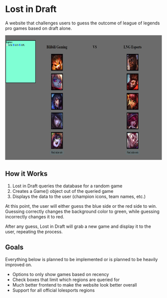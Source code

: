 # Lost in Draft

A website that challenges users to guess the outcome of league of legends pro games based on draft alone.

<img height= "400" src="web_example.png">

## How it Works

1. Lost in Draft queries the database for a random game
2. Creates a Game() object out of the queried game
3. Displays the data to the user (champion icons, team names, etc.)

At this point, the user will either guess the blue side or the red side to win. Guessing correctly changes the background color to green, while 
guessing incorrectly changes it to red. 

After any guess, Lost in Draft will grab a new game and display it to the user, repeating the process.

## Goals

Everything below is planned to be implemented or is planned to be heavily improved on.

- Options to only show games based on recency
- Check boxes that limit which regions are queried for
- Much better frontend to make the website look better overall
- Support for all official lolesports regions
